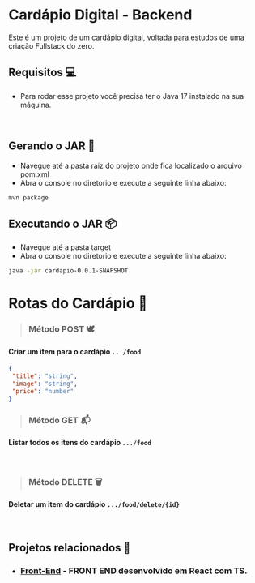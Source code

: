 # Cardápio Digital - Backend
Este é um projeto de um cardápio digital, voltada para estudos de uma criação Fullstack do zero.
## Requisitos 💻
- Para rodar esse projeto você precisa ter o Java 17 instalado na sua máquina.

<br>

## Gerando o JAR 🚀
- Navegue até a pasta raiz do projeto onde fica localizado o arquivo pom.xml
- Abra o console no diretorio e execute a seguinte linha abaixo:
```bash
mvn package
```

## Executando o JAR 📦
- Navegue até a pasta target
- Abra o console no diretorio e execute a seguinte linha abaixo:
```bash
java -jar cardapio-0.0.1-SNAPSHOT
```

# Rotas do Cardápio 📖

> ### Método POST 🕊️
#### Criar um item para o cardápio `.../food`

```json
{
 "title": "string",
 "image": "string",
 "price": "number"
}
```

> ### Método GET 📬
#### Listar todos os itens do cardápio `.../food`

<br>

> ### Método DELETE 🗑️
#### Deletar um item do cardápio `.../food/delete/{id}`

<br>

## Projetos relacionados 📁

- ### [Front-End](https://github.com/ogabrielalves/cardapio-digital-frontend) - FRONT END desenvolvido em React com TS.
